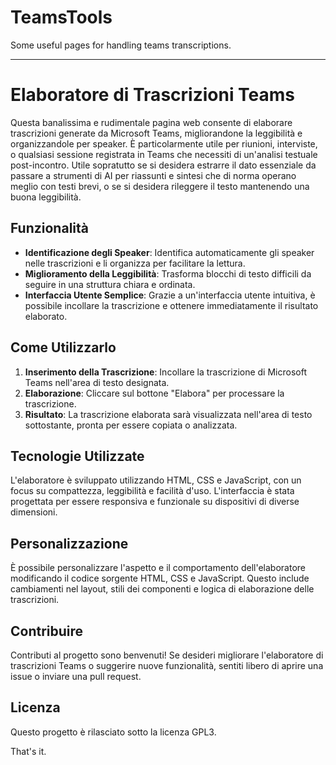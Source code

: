 # TeamsTools
Some useful pages for handling teams transcriptions.

---

# Elaboratore di Trascrizioni Teams

Questa banalissima e rudimentale pagina web consente di elaborare trascrizioni generate da Microsoft Teams, migliorandone la leggibilità e organizzandole per speaker. È particolarmente utile per riunioni, interviste, o qualsiasi sessione registrata in Teams che necessiti di un'analisi testuale post-incontro.
Utile sopratutto se si desidera estrarre il dato essenziale da passare a strumenti di AI per riassunti e sintesi che di norma operano meglio con testi brevi, o se si desidera rileggere il testo mantenendo una buona leggibilità.

## Funzionalità

- **Identificazione degli Speaker**: Identifica automaticamente gli speaker nelle trascrizioni e li organizza per facilitare la lettura.
- **Miglioramento della Leggibilità**: Trasforma blocchi di testo difficili da seguire in una struttura chiara e ordinata.
- **Interfaccia Utente Semplice**: Grazie a un'interfaccia utente intuitiva, è possibile incollare la trascrizione e ottenere immediatamente il risultato elaborato.

## Come Utilizzarlo

1. **Inserimento della Trascrizione**: Incollare la trascrizione di Microsoft Teams nell'area di testo designata.
2. **Elaborazione**: Cliccare sul bottone "Elabora" per processare la trascrizione.
3. **Risultato**: La trascrizione elaborata sarà visualizzata nell'area di testo sottostante, pronta per essere copiata o analizzata.

## Tecnologie Utilizzate

L'elaboratore è sviluppato utilizzando HTML, CSS e JavaScript, con un focus su compattezza, leggibilità e facilità d'uso. L'interfaccia è stata progettata per essere responsiva e funzionale su dispositivi di diverse dimensioni.

## Personalizzazione

È possibile personalizzare l'aspetto e il comportamento dell'elaboratore modificando il codice sorgente HTML, CSS e JavaScript. Questo include cambiamenti nel layout, stili dei componenti e logica di elaborazione delle trascrizioni.

## Contribuire

Contributi al progetto sono benvenuti! Se desideri migliorare l'elaboratore di trascrizioni Teams o suggerire nuove funzionalità, sentiti libero di aprire una issue o inviare una pull request.

## Licenza

Questo progetto è rilasciato sotto la licenza GPL3. 

That's it.
